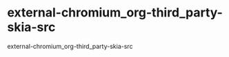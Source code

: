 external-chromium_org-third_party-skia-src
==========================================

external-chromium_org-third_party-skia-src
